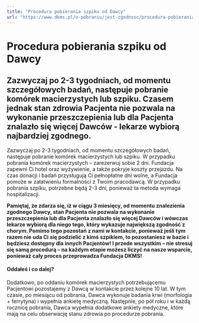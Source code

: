 ```yaml
---
title: "Procedura pobierania szpiku od Dawcy"
url: "https://www.dkms.pl/o-pobraniu/jest-zgodnosc/procedura-pobierania-szpiku-od-dawcy"
---
```


# Procedura pobierania szpiku od Dawcy

## Zazwyczaj po 2-3 tygodniach, od momentu szczegółowych badań, następuje pobranie komórek macierzystych lub szpiku. Czasem jednak stan zdrowia Pacjenta nie pozwala na wykonanie przeszczepienia lub dla Pacjenta znalazło się więcej Dawców - lekarze wybiorą najbardziej zgodnego. 

Zazwyczaj po 2\-3 tygodniach, od momentu szczegółowych badań, następuje pobranie komórek macierzystych lub szpiku. W przypadku pobrania komórek macierzystych – zarezerwuj sobie 2 dni. Fundacja zapewni Ci hotel oraz wyżywienie, a także pokryje koszty przejazdu. Na czas donacji i badań przysługują Ci pełnopłatne dni wolne, a Fundacja pomoże w załatwieniu formalności z Twoim pracodawcą. W przypadku pobrania szpiku, potrzebne będą 2\-3 dni, ponieważ ta metoda wymaga hospitalizacji.


**Pamiętaj, że zdarza się, iż w ciągu 3 miesięcy, od momentu znalezienia zgodnego Dawcy, stan Pacjenta nie pozwala na wykonanie przeszczepienia lub dla Pacjenta znalazło się więcej Dawców i wówczas lekarze wybiorą dla niego tego, który wykazuje największą zgodność z chorym. Pomimo tego pozostań z nami w kontakcie, ponieważ jeśli tym razem nie uda Ci się podzielić z kimś szpikiem, to pozostaniesz w bazie i będziesz dostępny dla innych Pacjentów! I przede wszystkim – nie stresuj się samą procedurą – na każdym etapie możesz liczyć na nasze wsparcie, ponieważ cały proces przeprowadza Fundacja DKMS!**


#### Oddałeś i co dalej?


Dodatkowo, po oddaniu komórek macierzystych potrzebującemu Pacjentowi pozostajemy z Dawcą w kontakcie przez kolejne 10 lat. W tym czasie, po miesiącu od pobrania, Dawca wykonuje badania krwi (morfologia \+ ferrytyna) i wypełnia ankietę medyczną. Następnie, po pół roku i w każdą rocznicę pobrania, Dawca wypełnia dodatkowe ankiety medyczne, które mają na celu obserwację stanu zdrowia po procedurze pobrania.


